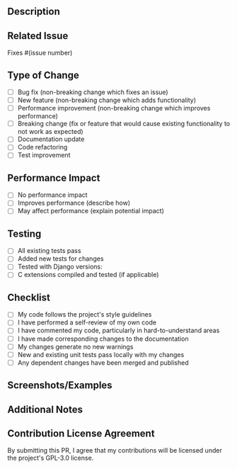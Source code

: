 ## Description
<!-- Provide a brief description of the changes in this PR -->

## Related Issue
<!-- Link to the issue this PR addresses (if applicable) -->
Fixes #(issue number)

## Type of Change
<!-- Mark relevant options with an "x" -->
- [ ] Bug fix (non-breaking change which fixes an issue)
- [ ] New feature (non-breaking change which adds functionality)
- [ ] Performance improvement (non-breaking change which improves performance)
- [ ] Breaking change (fix or feature that would cause existing functionality to not work as expected)
- [ ] Documentation update
- [ ] Code refactoring
- [ ] Test improvement

## Performance Impact
<!-- Describe any performance implications of your changes -->
- [ ] No performance impact
- [ ] Improves performance (describe how)
- [ ] May affect performance (explain potential impact)

## Testing
<!-- Describe the tests you ran to verify your changes -->
- [ ] All existing tests pass
- [ ] Added new tests for changes
- [ ] Tested with Django versions: <!-- List versions tested -->
- [ ] C extensions compiled and tested (if applicable)

## Checklist
<!-- Mark completed items with an "x" -->
- [ ] My code follows the project's style guidelines
- [ ] I have performed a self-review of my own code
- [ ] I have commented my code, particularly in hard-to-understand areas
- [ ] I have made corresponding changes to the documentation
- [ ] My changes generate no new warnings
- [ ] New and existing unit tests pass locally with my changes
- [ ] Any dependent changes have been merged and published

## Screenshots/Examples
<!-- If applicable, add screenshots or code examples to help explain your changes -->

## Additional Notes
<!-- Add any additional notes, concerns, or discussion points -->

## Contribution License Agreement
By submitting this PR, I agree that my contributions will be licensed under the project's GPL-3.0 license.